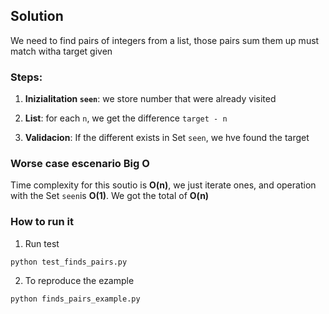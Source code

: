 ## Solution

We need to find pairs of integers from a list, those pairs sum them up must match witha target given

### Steps:

1. **Inizialitation `seen`**: we store number that were already visited

2. **List**: for each `n`, we get the difference `target - n`

3. **Validacion**: If the different exists in Set `seen`, we hve found the target

### Worse case escenario Big O

Time complexity for this soutio is **O(n)**, we just iterate ones, and operation with the Set `seen`is **O(1)**. We got the total of **O(n)**

### How to run it

1. Run test

```
python test_finds_pairs.py
```

2. To reproduce the ezample
```
python finds_pairs_example.py
```
